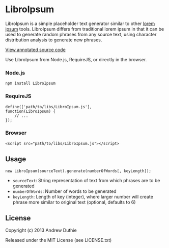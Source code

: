 # LibroIpsum

LibroIpsum is a simple placeholder text generator similar to other [lorem ipsum](http://en.wikipedia.org/wiki/Lorem_ipsum) tools. LibroIpsum differs from traditional lorem ipsum in that it can be used to generate random phrases from any source text, using character distribution analysis to generate new phrases.

[View annotated source code](http://aduth.github.com/LibroIpsum)

Use LibroIpsum from Node.js, RequireJS, or directly in the browser.

### Node.js
    npm install LibroIpsum

### RequireJS
    define(['path/to/libs/LibroIpsum.js'],
    function(LibroIpsum) {
        // ...
    });

### Browser
    <script src="path/to/libs/LibroIpsum.js"></script>

## Usage
    new LibroIpsum(sourceText).generate(numberOfWords[, keyLength]);

* `sourceText`: String representation of text from which phrases are to be generated
* `numberOfWords`: Number of words to be generated
* `keyLength`: Length of key (integer), where larger number will create phrase more similar to original text (optional, defaults to 6)

## License

Copyright (c) 2013 Andrew Duthie

Released under the MIT License (see LICENSE.txt)
